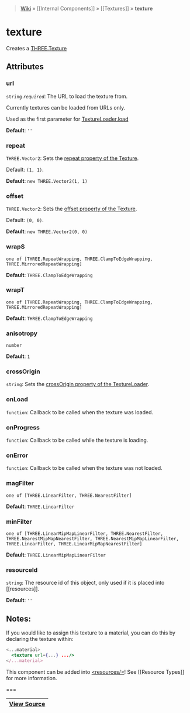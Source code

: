 > [Wiki](Home) » [[Internal Components]] » [[Textures]] » **texture**

# texture

Creates a [THREE.Texture](http://threejs.org/docs/#Reference/Textures/Texture)

## Attributes

### url
``` string ``` *``` required ```*: The URL to load the texture from.

Currently textures can be loaded from URLs only.

Used as the first parameter for [TextureLoader.load](http://threejs.org/docs/#Reference/Loaders/TextureLoader.load)

**Default**: `''`

### repeat
``` THREE.Vector2 ```: Sets the [repeat property of the Texture](http://threejs.org/docs/#Reference/Textures/Texture.repeat).

Default: `(1, 1)`.

**Default**: `new THREE.Vector2(1, 1)`

### offset
``` THREE.Vector2 ```: Sets the [offset property of the Texture](http://threejs.org/docs/#Reference/Textures/Texture.offset).

Default: `(0, 0)`.

**Default**: `new THREE.Vector2(0, 0)`

### wrapS
``` one of [THREE.RepeatWrapping, THREE.ClampToEdgeWrapping, THREE.MirroredRepeatWrapping] ```

**Default**: `THREE.ClampToEdgeWrapping`

### wrapT
``` one of [THREE.RepeatWrapping, THREE.ClampToEdgeWrapping, THREE.MirroredRepeatWrapping] ```

**Default**: `THREE.ClampToEdgeWrapping`

### anisotropy
``` number ```

**Default**: `1`

### crossOrigin
``` string ```: Sets the [crossOrigin property of the TextureLoader](http://threejs.org/docs/#Reference/Loaders/TextureLoader.crossOrigin).

### onLoad
``` function ```: Callback to be called when the texture was loaded.

### onProgress
``` function ```: Callback to be called while the texture is loading.

### onError
``` function ```: Callback to be called when the texture was not loaded.

### magFilter
``` one of [THREE.LinearFilter, THREE.NearestFilter] ```

**Default**: `THREE.LinearFilter`

### minFilter
``` one of [THREE.LinearMipMapLinearFilter, THREE.NearestFilter, THREE.NearestMipMapNearestFilter, THREE.NearestMipMapLinearFilter, THREE.LinearFilter, THREE.LinearMipMapNearestFilter] ```

**Default**: `THREE.LinearMipMapLinearFilter`

### resourceId
``` string ```: The resource id of this object, only used if it is placed into [[resources]].

**Default**: `''`

## Notes:

If you would like to assign this texture to a material, 
you can do this by declaring the texture within:

```jsx
<...material>
  <texture url={...} .../>
</...material>
```

This component can be added into [&lt;resources/&gt;](resources)! See [[Resource Types]] for more information.

===

|**[View Source](../blob/master/src/lib/descriptors/Material/TextureDescriptor.js)**|
 ---|
